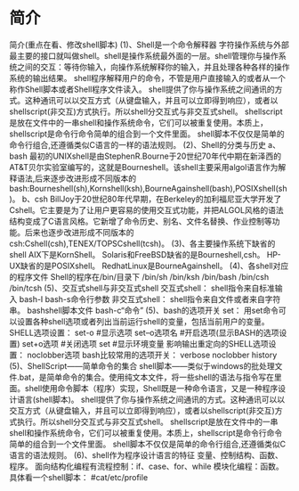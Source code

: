 # 简介
简介(重点在看、修改shell脚本)
(1)、Shell是一个命令解释器
字符操作系统与外部最主要的接口就叫做shell。shell是操作系统最外面的一层。shell管理你与操作系统之间的交互：等待你输入，向操作系统解释你的输入，并且处理各种各样的操作系统的输出结果。
shell程序解释用户的命令，不管是用户直接输入的或者从一个称作Shell脚本或者Shell程序文件读入。
	shell提供了你与操作系统之间通讯的方式。这种通讯可以以交互方式（从键盘输入，并且可以立即得到响应），或者以shellscript(非交互)方式执行。所以shell分交互式与非交互式shell。
	shellscript是放在文件中的一串shell和操作系统命令，它们可以被重复使用。本质上，	shellscript是命令行命令简单的组合到一个文件里面。
	shell脚本不仅仅是简单的命令行组合,还遵循类似C语言的一样的语法规则。
(2)、Shell的分类与历史
a、bash
最初的UNIXshell是由StephenR.Bourne于20世纪70年代中期在新泽西的AT&T贝尔实验室编写的，这就是Bourneshell。该shell主要采用algol语言作为解释语法,后来逐步改进形成不同版本的bash:Bourneshell(sh),Kornshell(ksh),BourneAgainshell(bash),POSIXshell(sh)。
b、csh
	BillJoy于20世纪80年代早期，在Berkeley的加利福尼亚大学开发了Cshell。它主要是为了让用户更容易的使用交互式功能，并把ALGOL风格的语法结构变成了C语言风格。它新增了命令历史、别名、文件名替换、作业控制等功能。后来也逐步改进形成不同版本的csh:Cshell(csh),TENEX/TOPSCshell(tcsh)。
(3)、各主要操作系统下缺省的shell
AIX下是KornShell。
Solaris和FreeBSD缺省的是Bourneshell,csh。
HP-UX缺省的是POSIXshell。
RedhatLinux是BourneAgainshell。
(4)、各shell对应的程序文件
Shell的程序在/bin/目录下
/bin/sh
/bin/ksh
/bin/bash
/bin/csh
/bin/tcsh
(5)、交互式shell与非交互式shell
交互式shell：
shell指令来自标准输入
bash-I
bash-s命令行参数
非交互式shell：
shell指令来自文件或者来自字符串。
bashshell脚本文件
bash-c“命令”
(5)、bash的选项开关
set：
用set命令可以设置各种shell选项或者列出当前运行shell的变量，包括当前用户的变量。
SHELL选项设置：
set-o				#显示选项
set–o选项名	#开启选项(显示BASH的选项设置)
set+o选项			#关闭选项
set					#显示环境变量
影响输出重定向的SHELL选项设置：
noclobber选项
bash比较常用的选项开关：
verbose
noclobber
history
(5)、ShellScript——简单命令的集合
shell脚本——类似于windows的批处理文件.bat，是简单命令的集合。使用纯文本文件，将一些shell的语法与指令写在里面。shell使用命令脚本（程序）实现，Shell既是一种命令语言，又是一种程序设计语言(shell脚本)。
shell提供了你与操作系统之间通讯的方式。这种通讯可以以交互方式（从键盘输入，并且可以立即得到响应），或者以shellscript(非交互)方式执行。所以shell分交互式与非交互式shell。
shellscript是放在文件中的一串shell和操作系统命令，它们可以被重复使用。本质上，shellscript是命令行命令简单的组合到一个文件里面。
shell脚本不仅仅是简单的命令行组合,还遵循类似C语言的语法规则。
(6)、shell作为程序设计语言的特征
变量、控制结构、函数、程序。
面向结构化编程有流程控制：if、case、for、while
模块化编程：函数。
具体看一个shell脚本：
#cat/etc/profile

